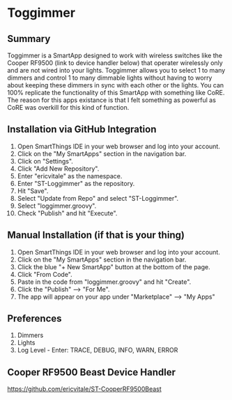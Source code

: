 # Toggimmer

## Summary
Toggimmer is a SmartApp designed to work with wireless switches like the Cooper RF9500 (link to device handler below) that operater wirelessly only and are not wired into your lights. Toggimmer allows you to select 1 to many dimmers and control 1 to many dimmable lights without having to worry about keeping these dimmers in sync with each other or the lights. You can 100% replicate the functionality of this SmartApp with something like CoRE. The reason for this apps existance is that I felt something as powerful as CoRE was overkill for this kind of function.

## Installation via GitHub Integration
1. Open SmartThings IDE in your web browser and log into your account.
2. Click on the "My SmartApps" section in the navigation bar.
3. Click on "Settings".
4. Click "Add New Repository".
5. Enter "ericvitale" as the namespace.
6. Enter "ST-Loggimmer" as the repository.
7. Hit "Save".
8. Select "Update from Repo" and select "ST-Loggimmer".
9. Select "loggimmer.groovy".
10. Check "Publish" and hit "Execute".

## Manual Installation (if that is your thing)
1. Open SmartThings IDE in your web browser and log into your account.
2. Click on the "My SmartApps" section in the navigation bar.
3. Click the blue "+ New SmartApp" button at the bottom of the page.
4. Click "From Code".
5. Paste in the code from "loggimmer.groovy" and hit "Create".
6. Click the "Publish" --> "For Me".
7. The app will appear on your app under "Marketplace" --> "My Apps"

## Preferences
1. Dimmers
2. Lights
3. Log Level - Enter: TRACE, DEBUG, INFO, WARN, ERROR

## Cooper RF9500 Beast Device Handler
https://github.com/ericvitale/ST-CooperRF9500Beast
